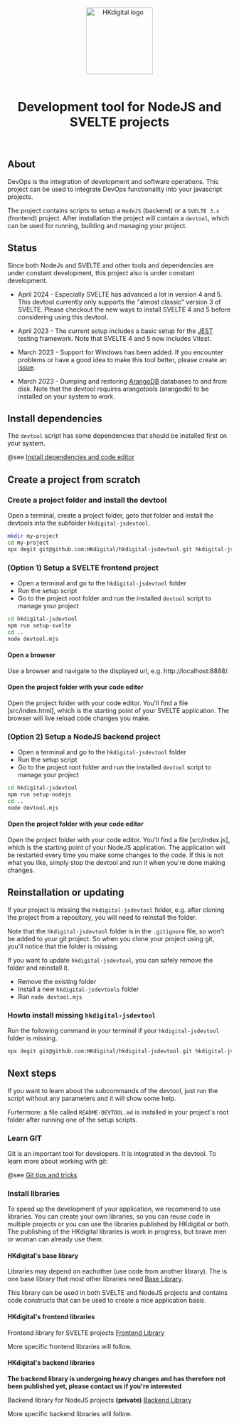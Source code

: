 
<div align="center" style="text-align: center; ">
  <br>
  <br>
  <picture>
  <source media="(prefers-color-scheme: dark)" srcset="https://github.com/HKdigital/hkdigital-jsdevtool/blob/main/doc/doc-include/HKdigital-Logo-LightOnDark-RGB.svg">
  <source media="(prefers-color-scheme: light)" srcset="https://github.com/HKdigital/hkdigital-jsdevtool/blob/main/doc/doc-include/HKdigital-Logo-DarkOnLight-RGB.svg">
  <img alt="HKdigital logo" src="https://github.com/HKdigital/hkdigital-jsdevtool/blob/main/doc/doc-include/HKdigital-Logo-DarkOnLight-RGB.svg" height="150">
  </picture>
  <br>
  <br>
</div>

<div align="center" style="text-align: center;">
<h1>Development tool for NodeJS and SVELTE projects</h1>
  <br>
</div>

## About

DevOps is the integration of development and software operations. This project can be used to integrate DevOps functionality into your javascript projects.

The project contains scripts to setup a `NodeJS` (backend) or a `SVELTE 3.x` (frontend) project. After installation the project will contain a `devtool`, which can be used for running, building and managing your project.

## Status

Since both NodeJs and SVELTE and other tools and dependencies are under constant development, this project also is under constant development.

* April 2024 -
Especially SVELTE has advanced a lot in version 4 and 5. This devtool currently only supports the "almost classic" version 3 of SVELTE. Please checkout the new ways to install SVELTE 4 and 5 before considering using this devtool.

* April 2023 -
The current setup includes a basic setup for the [JEST](https://jestjs.io/) testing framework. Note that SVELTE 4 and 5 now includes Vitest.

* March 2023 -
Support for Windows has been added. If you encounter problems or have a good idea to make this tool better, please create an [issue](https://github.com/HKdigital/hkdigital-jsdevtool/issues).

* March 2023 -
Dumping and restoring [ArangoDB](https://www.arangodb.com/) databases to and from disk. Note that the devtool requires arangotools (arangodb) to be installed on your system to work.

## Install dependencies

The `devtool` script has some dependencies that should be installed first on your system.

@see [Install dependencies and code editor](https://github.com/HKdigital/hkdigital-jsdevtool/tree/main/doc/readme/install-dependencies-and-code-editor.md)


## Create a project from scratch

### Create a project folder and install the devtool
Open a terminal, create a project folder, goto that folder and install the devtools into the subfolder `hkdigital-jsdevtool`.

```bash
mkdir my-project
cd my-project
npx degit git@github.com:HKdigital/hkdigital-jsdevtool.git hkdigital-jsdevtool
```

### (Option 1) Setup a SVELTE frontend project
- Open a terminal and go to the `hkdigital-jsdevtool` folder
- Run the setup script
- Go to the project root folder and run the installed `devtool` script to manage your project

```bash
cd hkdigital-jsdevtool
npm run setup-svelte
cd ..
node devtool.mjs
```

#### Open a browser

Use a browser and navigate to the displayed url, e.g. http://localhost:8888/.

#### Open the project folder with your code editor

Open the project folder with your code editor. You'll find a file 
[src/index.html], which is the starting point of your SVELTE application. The browser will live reload code changes you make.

### (Option 2) Setup a NodeJS backend project
- Open a terminal and go to the `hkdigital-jsdevtool` folder
- Run the setup script
- Go to the project root folder and run the installed `devtool` script to manage your project

```bash
cd hkdigital-jsdevtool
npm run setup-nodejs
cd ..
node devtool.mjs
```

#### Open the project folder with your code editor

Open the project folder with your code editor. You'll find a file 
[src/index.js], which is the starting point of your NodeJS application. The application will be restarted every time you make some changes to the code. If this is not what you like, simply stop the devtool and run it when you're done making changes.

## Reinstallation or updating

If your project is missing the `hkdigital-jsdevtool` folder, e.g. after cloning the project from a repository, you will need to reinstall the folder.

Note that the `hkdigital-jsdevtool` folder is in the `.gitignore` file, so won't be added to your git project. So when you clone your project using git, you'll notice that the folder is missing.

If you want to update `hkdigital-jsdevtool`, you can safely remove the folder and reinstall it.

- Remove the existing folder
- Install a new `hkdigital-jsdevtools` folder
- Run `node devtool.mjs `

### Howto install missing `hkdigital-jsdevtool`

Run the following command in your terminal if your `hkdigital-jsdevtool` folder is missing.

```bash
npx degit git@github.com:HKdigital/hkdigital-jsdevtool.git hkdigital-jsdevtool
```

## Next steps

If you want to learn about the subcommands of the devtool, just run the script without any parameters and it will show some help.

Furtermore: a file called `README-DEVTOOL.md` is installed in your project's root folder after running one of the setup scripts.


### Learn GIT

Git is an important tool for developers. It is integrated in the devtool. To learn more about working with git:

@see [Git tips and tricks](https://github.com/HKdigital/hkdigital-jsdevtool/tree/main/doc/readme/git-tips-and-tricks.md)


### Install libraries

To speed up the development of your application, we recommend to use libraries.
You can create your own libraries, so you can reuse code in multiple projects or you can use the libraries published by HKdigital or both. The publishing of the HKdigital libraries is work in progress, but brave men or woman can already use them.

#### HKdigital's base library

Libraries may depend on eachother (use code from another library). The is one base library that most other libraries need [Base Library](https://github.com/HKdigital/jslib--hkd-base).

This library can be used in both SVELTE and NodeJS projects and contains code constructs that can be used to create a nice application basis.

#### HKdigital's frontend libraries

Frontend library for SVELTE projects
[Frontend Library](https://github.com/HKdigital/jslib--hkd-fe)

More specific frontend libraries will follow.

#### HKdigital's backend libraries

**The backend library is undergoing heavy changes and has therefore not been published yet, 
   please contact us if you're interested**

Backend library for NodeJS projects **(private)**
[Backend Library](https://github.com/HKdigital/jslib--hkd-be)

More specific backend libraries will follow.

